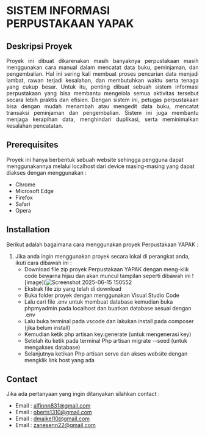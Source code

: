 # SISTEM INFORMASI PERPUSTAKAAN YAPAK

## Deskripsi Proyek
<p align="justify">
Proyek ini dibuat dikarenakan masih banyaknya perpustakaan masih menggunakan cara manual dalam mencatat data buku, peminjaman, dan pengembalian. Hal ini sering kali membuat proses pencarian data menjadi lambat, rawan terjadi kesalahan, dan membutuhkan waktu serta tenaga yang cukup besar. Untuk itu, penting dibuat sebuah sistem informasi perpustakaan yang bisa membantu mengelola semua aktivitas tersebut secara lebih praktis dan efisien. Dengan sistem ini, petugas perpustakaan bisa dengan mudah menambah atau mengedit data buku, mencatat transaksi peminjaman dan pengembalian. Sistem ini juga membantu menjaga kerapihan data, menghindari duplikasi, serta meminimalkan kesalahan pencatatan. 
</p>

## Prerequisites
Proyek ini hanya berbentuk sebuah website sehingga pengguna dapat menggunakannya melalui localhost dari device masing-masing yang dapat diakses dengan menggunakan :
- Chrome
- Microsoft Edge
- Firefox
- Safari
- Opera

## Installation
Berikut adalah bagaimana cara menggunakan proyek Perpustakaan YAPAK : 
1. Jika anda ingin menggunakan proyek secara lokal di perangkat anda, ikuti cara dibawah ini :
    - Download file zip proyek Perpustakaan YAPAK dengan meng-klik code bewarna hijau dan akan muncul tampilan seperti dibawah ini
      ![image](![Screenshot 2025-06-15 150552](https://github.com/user-attachments/assets/61528d70-9567-4425-904e-1bc029805a07)
    - Ekstrak file zip yang telah di download 
    - Buka folder proyek dengan menggunakan Visual Studio Code
    - Lalu cari file .env untuk membuat database kemudian buka phpmyadmin pada localhost dan buatkan database sesuai dengan .env
    - Lalu buka terminal pada vscode dan lakukan install pada composer (jika belum install)
    - Kemudian ketik php artisan key:generate (untuk mengenerasi key)
    - Setelah itu ketik pada terminal Php artisan migrate --seed (untuk mengakses database)
    - Selanjutnya ketikan Php artisan serve dan akses website dengan mengklik link host yang ada 

## Contact
Jika ada pertanyaan yang ingin ditanyakan silahkan contact : 
- Email     : alfinnn831@gmail.com
- Email     : oberts1310@gmail.com
- Email     : dmaikel10@gmail.com
- Email     : zanesenn22@gmail.com
